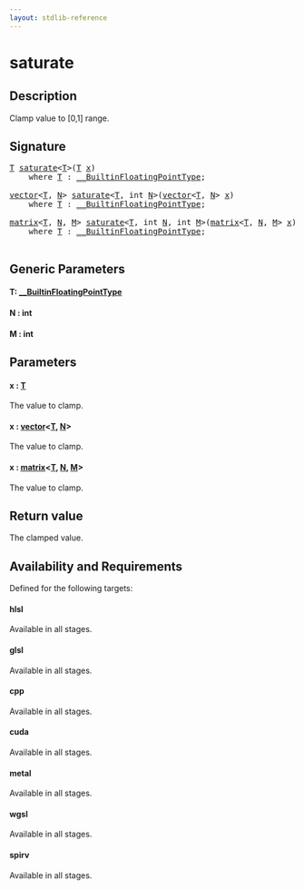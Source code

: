 ```yaml
---
layout: stdlib-reference
---
```


# saturate

## Description

Clamp value to [0,1] range.



## Signature 

<pre>
<a href="saturate.html#typeparam-T" class="code_type">T</a> <a href="saturate.html">saturate</a>&lt;<a href="saturate.html#typeparam-T" class="code_type">T</a>&gt;(<a href="saturate.html#typeparam-T" class="code_type">T</a> <a href="saturate.html#decl-x" class="code_param">x</a>)
    <span class='code_keyword'>where</span> <a href="saturate.html#typeparam-T" class="code_type">T</a> : <a href="../interfaces/0_builtinfloatingpointtype-029hm/index.html" class="code_type">__BuiltinFloatingPointType</a>;

<a href="../types/vector/index.html" class="code_type">vector</a>&lt;<a href="saturate.html#typeparam-T" class="code_type">T</a>, <a href="saturate.html#decl-N" class="code_var">N</a>&gt; <a href="saturate.html">saturate</a>&lt;<a href="saturate.html#typeparam-T" class="code_type">T</a>, <span class="code_keyword">int</span> <a href="saturate.html#decl-N" class="code_var">N</a>&gt;(<a href="../types/vector/index.html" class="code_type">vector</a>&lt;<a href="saturate.html#typeparam-T" class="code_type">T</a>, <a href="saturate.html#decl-N" class="code_var">N</a>&gt; <a href="saturate.html#decl-x" class="code_param">x</a>)
    <span class='code_keyword'>where</span> <a href="saturate.html#typeparam-T" class="code_type">T</a> : <a href="../interfaces/0_builtinfloatingpointtype-029hm/index.html" class="code_type">__BuiltinFloatingPointType</a>;

<a href="../types/matrix/index.html" class="code_type">matrix</a>&lt;<a href="saturate.html#typeparam-T" class="code_type">T</a>, <a href="saturate.html#decl-N" class="code_var">N</a>, <a href="saturate.html#decl-M" class="code_var">M</a>&gt; <a href="saturate.html">saturate</a>&lt;<a href="saturate.html#typeparam-T" class="code_type">T</a>, <span class="code_keyword">int</span> <a href="saturate.html#decl-N" class="code_var">N</a>, <span class="code_keyword">int</span> <a href="saturate.html#decl-M" class="code_var">M</a>&gt;(<a href="../types/matrix/index.html" class="code_type">matrix</a>&lt;<a href="saturate.html#typeparam-T" class="code_type">T</a>, <a href="saturate.html#decl-N" class="code_var">N</a>, <a href="saturate.html#decl-M" class="code_var">M</a>&gt; <a href="saturate.html#decl-x" class="code_param">x</a>)
    <span class='code_keyword'>where</span> <a href="saturate.html#typeparam-T" class="code_type">T</a> : <a href="../interfaces/0_builtinfloatingpointtype-029hm/index.html" class="code_type">__BuiltinFloatingPointType</a>;

</pre>

## Generic Parameters

####  <a id="typeparam-T"></a>T: [\_\_BuiltinFloatingPointType](../interfaces/0_builtinfloatingpointtype-029hm/index.html)
####  <a id="decl-N"></a>N  : int
####  <a id="decl-M"></a>M  : int

## Parameters

####  <a id="decl-x"></a>x  : [T](saturate.html#typeparam-T)
The value to clamp.

####  <a id="decl-x"></a>x  : [vector](../types/vector/index.html)\<[T](../types/vector/index.html#typeparam-T), [N](../types/vector/index.html#decl-N)\>
The value to clamp.

####  <a id="decl-x"></a>x  : [matrix](../types/matrix/index.html)\<[T](../types/matrix/t-0.html), [N](../types/matrix/index.html#decl-N), [M](../types/matrix/index.html#decl-M)\>
The value to clamp.


## Return value
The clamped value.


## Availability and Requirements

Defined for the following targets:

#### hlsl
Available in all stages.

#### glsl
Available in all stages.

#### cpp
Available in all stages.

#### cuda
Available in all stages.

#### metal
Available in all stages.

#### wgsl
Available in all stages.

#### spirv
Available in all stages.



